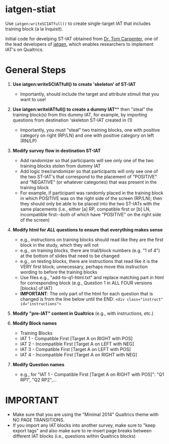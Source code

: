 # iatgen-stiat

Use `iatgen:writeSCIATfull()` to create single-target IAT that includes training block (a la Inquisit).

Initial code for develping ST-IAT obtained from [Dr. Tom Carpenter](http://spu.edu/academics/school-of-psychology-family-community/faculty-and-staff/thomas-carpenter-profile), one of the lead developers of [iatgen](https://iatgen.wordpress.com/), which enables researchers to implement IAT's on Qualtrics.

# General Steps
1. **Use iatgen:writeSCIATfull() to create 'skeleton' of ST-IAT**
    * Importantly, should include the target and attribute stimuli that you want to use!
  
2. **Use iatgen:writeIATfull() to create a dummy IAT**** then "steal" the training block(s) from this dummy IAT, for example, by importing questions from destination 'skeleton ST-IAT created in (1)
    * Importantly, you must "steal" two training blocks, one with positive category on right (RP/LN) and one with positive category on left (RN/LP)
  
3. **Modify survey flow in destination ST-IAT** 
    * Add randomizer so that participants will see only one of the two training blocks stolen from dummy IAT
    * Add logic tree/randomizer so that participants will only see one of the two ST-IAT's that correspond to the placement of "POSITIVE" and "NEGATIVE" (or whatever categories) that was present in the training block
    * For example, if participant was randomly placed in the training block in which POSITIVE was on the right side of the screen (RP/LN); then they should only be able to be placed into the two ST-IATs with the same placements (i.e., either [a] RP, compatible first or [b] LN, incompatible first--both of which have "POSITIVE" on the right side of the screen)

4. **Modify html for *ALL* questions to ensure that everything makes sense**
    * e.g., instructions on training blocks should read like they are the first block in the study, which they will not
    * e.g., on training blocks, there are trial/block numbers (e.g. "1 of 4") at the bottom of slides that need to be changed
    * e.g., on testing blocks, there are instructions that read like it is the VERY first block; unnecessary, perhaps move this instruction wording to before the training blocks
    * Use files e.g., "add-to-q1-html.txt" and replace matching part in html for corresponding block (e.g., Question 1 in ALL FOUR versions [blocks] of IAT)
    * **IMPORTANT**: The only part of the html for each question that is changed is from the line below until the END: `<div class="instruct" id="instructions">`

5. **Modify "pre-IAT" content in Qualtrics** (e.g., with instructions, etc.)

6. **Modify Block names**
    * Training Blocks
    * IAT 1 - Compatible First [Target A on RIGHT with POS]
    * IAT 2 - Incompatible First [Target A on LEFT with NEG]
    * IAT 3 - Compatible First [Target A on LEFT with POS]
    * IAT 4 - Incompatible First [Target A on RIGHT with NEG]

7. **Modify Question names**
    * e.g., for "IAT 1 - Compatible First [Target A on RIGHT with POS]": "Q1 RP1", "Q2 RP2",...
	
	
# IMPORTANT

* Make sure that you are using the "Minimal 2014" Qualtrics theme with NO PAGE TRANSITIONS.
* If you import any IAT blocks into another survey, make sure to "keep export tags" and also make sure to re-insert page breaks between different IAT blocks (i.e., questions within Qualtrics blocks)